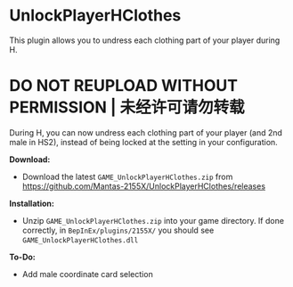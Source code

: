 # UnlockPlayerHClothes  
This plugin allows you to undress each clothing part of your player during H.  

# DO NOT REUPLOAD WITHOUT PERMISSION | 未经许可请勿转载

During H, you can now undress each clothing part of your player (and 2nd male in HS2), instead of being locked at the setting in your configuration.

**Download:**  
* Download the latest `GAME_UnlockPlayerHClothes.zip` from https://github.com/Mantas-2155X/UnlockPlayerHClothes/releases  

**Installation:**  
* Unzip `GAME_UnlockPlayerHClothes.zip` into your game directory. If done correctly, in `BepInEx/plugins/2155X/` you should see `GAME_UnlockPlayerHClothes.dll`  

**To-Do:**  
* Add male coordinate card selection  
